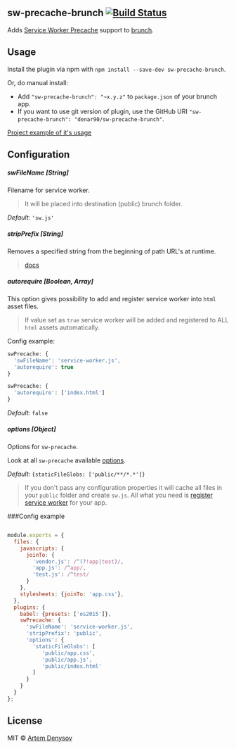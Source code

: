 ## sw-precache-brunch [![Build Status](https://travis-ci.org/denar90/sw-precache-brunch.svg?branch=master)](https://travis-ci.org/denar90/sw-precache-brunch)
Adds [Service Worker Precache](https://github.com/GoogleChrome/sw-precache) support to
[brunch](http://brunch.io).

## Usage
Install the plugin via npm with `npm install --save-dev sw-precache-brunch`.

Or, do manual install:

* Add `"sw-precache-brunch": "~x.y.z"` to `package.json` of your brunch app.
* If you want to use git version of plugin, use the GitHub URI
`"sw-precache-brunch": "denar90/sw-precache-brunch"`.

[Project example of it's usage](https://github.com/denar90/brunch-with-marionettejs)

## Configuration

##### swFileName [String]

Filename for service worker.
> It will be placed into destination (public) brunch folder.

*Default:* `'sw.js'`

##### stripPrefix [String]

Removes a specified string from the beginning of path URL's at runtime.
> [docs](https://github.com/GoogleChrome/sw-precache#stripprefix-string)

##### autorequire [Boolean, Array]

This option gives possibility to add and register 
service worker into `html` asset files.
> If value set as `true` service worker will be added and registered to ALL `html` assets automatically.

Config example: 

```js
swPrecache: {
  'swFileName': 'service-worker.js',
  'autorequire': true
}
```

```js
swPrecache: {
  'autorequire': ['index.html']
}
```

*Default:* `false`


##### options [Object]

Options for `sw-precache`.

Look at all `sw-precache` available [options](https://github.com/GoogleChrome/sw-precache#options-parameter).

*Default:* `{staticFileGlobs: ['public/**/*.*']}`


> If you don't pass any configuration properties it will cache all files in your `public` folder and create `sw.js`. 
All what you need is [register service worker](https://developer.mozilla.org/en-US/docs/Web/API/ServiceWorkerRegistration) for your app.


###Config example
```js

module.exports = {
  files: {
    javascripts: {
      joinTo: {
        'vendor.js': /^(?!app|test)/,
        'app.js': /^app/,
        'test.js': /^test/
      }
    },
    stylesheets: {joinTo: 'app.css'},
  },
  plugins: {
    babel: {presets: ['es2015']},
    swPrecache: {
      'swFileName': 'service-worker.js',
      'stripPrefix': 'public',
      'options': { 
        'staticFileGlobs': [
           'public/app.css',
           'public/app.js',
           'public/index.html'
        ]
      }
    }
  }
};
```

## License

MIT © [Artem Denysov](https://github.com/denar90)
